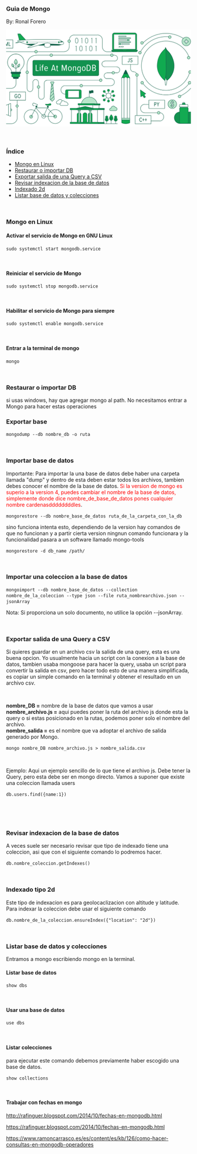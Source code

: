 

### Guia de Mongo
By: Ronal Forero
<p align="center"><img src="https://github.com/l337quez/mongo/blob/master/img/og-meta-vnnknnoyi0.png?raw=true"></p>  

<br/>

### Índice 
* [Mongo en Linux](#item1)
* [Restaurar o importar DB](#item2)
* [Exportar salida de una Query a CSV](#item2.1)
* [Revisar indexacion de la base de datos](#item3)
* [Indexado 2d](#item4)
* [Listar base de datos y colecciones](#item5)

<br/>

<a name="item1"></a>
### Mongo en Linux
#### Activar el servicio de Mongo en GNU Linux
```
sudo systemctl start mongodb.service
```
<br/>


#### Reiniciar el servicio de Mongo
```
sudo systemctl stop mongodb.service
```
<br/>

#### Habilitar el servicio de Mongo para siempre
```
sudo systemctl enable mongodb.service
```
<br/>

#### Entrar a la terminal de mongo
```
mongo
```
<br/>

<a name="item2"></a>
### Restaurar o importar DB
si usas windows, hay que agregar mongo al path.
No necesitamos entrar a Mongo para hacer estas operaciones
### Exportar base
```
mongodump --db nombre_db -o ruta
```
<br/>

### Importar base de datos
Importante: Para importar la una base de datos debe haber una carpeta llamada "dump" y dentro de esta deben estar todos los archivos, tambien debes conocer el nombre de la base de datos.
<span style="color:red">Si la version de mongo es superio a la version 4, puedes cambiar el nombre de la base de datos, simplemente donde dice nombre_de_base_de_datos pones cualquier nombre</span> 
 <span style="color:red">cardenasddddddddles</span>.

```
mongorestore --db nombre_base_de_datos ruta_de_la_carpeta_con_la_db
```
sino funciona intenta esto, dependiendo de la version hay comandos de que no funcionan y a partir cierta version ningnun comando funcionara y
la funcionalidad pasara a un software llamado mongo-tools
```
mongorestore -d db_name /path/
```

<br/>

### Importar una coleccion a la base de datos

```
mongoimport --db nombre_base_de_datos --collection nombre_de_la_coleccion --type json --file ruta_nombrearchivo.json --jsonArray
```

Nota: Si proporciona un solo documento, no utilice la opción --jsonArray.

<br/>

<a name="item2.1"></a>
### Exportar salida de una Query a CSV
Si quieres guardar en un archivo csv la salida de una query, esta es una buena opcion. Yo usualmente hacia un script con la conexion a la base de datos, tambien usaba mongoose para hacer la query, usaba un script para convertir la salida en csv, pero hacer todo esto de una manera simplificada, es copiar un simple comando en la terminal y obtener el resultado en un archivo csv.

<br/>

**nombre_DB =** nombre de la base de datos que vamos a usar  
**nombre_archivo.js =** aqui puedes poner la ruta del archivo js donde esta la query o si estas posicionado en la rutas, podemos poner solo el nombre del archivo.  
**nombre_salida =** es el nombre que va adoptar el archivo de salida generado por Mongo.  

```
mongo nombre_DB nombre_archivo.js > nombre_salida.csv
```

<br/>

Ejemplo: Aqui un ejemplo sencillo de lo que tiene el archivo js. Debe tener la Query, pero esta debe ser en mongo directo. Vamos a suponer que existe una coleccion llamada users
```
db.users.find({name:1})
```



<br/>
<br/>
<br/>

<a name="item3"></a>
### Revisar indexacion de la base de datos
A veces suele ser necesario revisar que tipo de indexado tiene una coleccion, asi que con el siguiente comando lo podremos hacer.
```
db.nombre_coleccion.getIndexes()
```

<br/>

<a name="item4"></a>
### Indexado tipo 2d
Este tipo de indexacion es para geolocaclizacion con altitude y latitude. Para indexar la coleccion debe usar el siguiente comando

```
db.nombre_de_la_coleccion.ensureIndex({"location": "2d"})
```

<br/>

<a name="item5"></a>
### Listar base de datos y colecciones
Entramos a mongo escribiendo mongo en la terminal.

#### Listar base de datos
```
show dbs
```

<br/>

#### Usar una base de datos
```
use dbs
```

<br/>

#### Listar colecciones
para ejecutar este comando debemos previamente haber escogido una base de datos.

```
show collections
```

<br/>


#### Trabajar con fechas en mongo
http://rafinguer.blogspot.com/2014/10/fechas-en-mongodb.html

https://rafinguer.blogspot.com/2014/10/fechas-en-mongodb.html

https://www.ramoncarrasco.es/es/content/es/kb/126/como-hacer-consultas-en-mongodb-operadores
